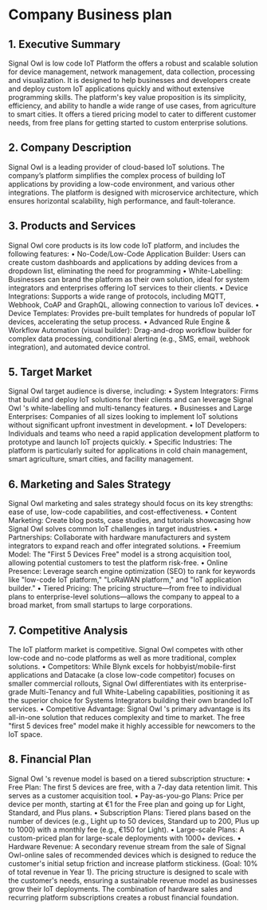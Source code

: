 # Company Business plan

## 1.	Executive Summary 
Signal Owl is low code IoT Platform the offers a robust and scalable solution for device management, network management, data collection, processing and visualization. It is designed to help businesses and developers create and deploy custom IoT applications quickly and without extensive programming skills. The platform's key value proposition is its simplicity, efficiency, and ability to handle a wide range of use cases, from agriculture to smart cities. It offers a tiered pricing model to cater to different customer needs, from free plans for getting started to custom enterprise solutions.

## 2.	Company Description

Signal Owl is a leading provider of cloud-based IoT solutions. The company’s platform simplifies the complex process of building IoT applications by providing a low-code environment, and various other integrations. The platform is designed with microservice architecture, which ensures horizontal scalability, high performance, and fault-tolerance.

## 3.	Products and Services

Signal Owl core products is its low code IoT platform, and includes the following features:
•	No-Code/Low-Code Application Builder: Users can create custom dashboards and applications by adding devices from a dropdown list, eliminating the need for programming
•	White-Labelling: Businesses can brand the platform as their own solution, ideal for system integrators and enterprises offering IoT services to their clients.
•	Device Integrations: Supports a wide range of protocols, including MQTT, Webhook, CoAP and GraphQL, allowing connection to various IoT devices.
•	Device Templates: Provides pre-built templates for hundreds of popular IoT devices, accelerating the setup process.
•	Advanced Rule Engine & Workflow Automation (visual builder): Drag-and-drop workflow builder for complex data processing, conditional alerting (e.g., SMS, email, webhook integration), and automated device control.

##  5.	Target Market

Signal Owl target audience is diverse, including:
•	System Integrators: Firms that build and deploy IoT solutions for their clients and can leverage Signal Owl 's white-labelling and multi-tenancy features.
•	Businesses and Large Enterprises: Companies of all sizes looking to implement IoT solutions without significant upfront investment in development.
•	IoT Developers: Individuals and teams who need a rapid application development platform to prototype and launch IoT projects quickly.
•	Specific Industries: The platform is particularly suited for applications in cold chain management, smart agriculture, smart cities, and facility management.

## 6.	Marketing and Sales Strategy
Signal Owl marketing and sales strategy should focus on its key strengths: ease of use, low-code capabilities, and cost-effectiveness.
•	Content Marketing: Create blog posts, case studies, and tutorials showcasing how Signal Owl solves common IoT challenges in target industries.
•	Partnerships: Collaborate with hardware manufacturers and system integrators to expand reach and offer integrated solutions.
•	Freemium Model: The "First 5 Devices Free" model is a strong acquisition tool, allowing potential customers to test the platform risk-free.
•	Online Presence: Leverage search engine optimization (SEO) to rank for keywords like "low-code IoT platform," "LoRaWAN platform," and "IoT application builder."
•	Tiered Pricing: The pricing structure—from free to individual plans to enterprise-level solutions—allows the company to appeal to a broad market, from small startups to large corporations.

## 7. Competitive Analysis
The IoT platform market is competitive. Signal Owl competes with other low-code and no-code platforms as well as more traditional, complex solutions.
•	Competitors: While Blynk excels for hobbyist/mobile-first applications and Datacake (a close low-code competitor) focuses on smaller commercial rollouts, Signal Owl differentiates with its enterprise-grade Multi-Tenancy and full White-Labeling capabilities, positioning it as the superior choice for Systems Integrators building their own branded IoT services.
•	Competitive Advantage: Signal Owl 's primary advantage is its all-in-one solution that reduces complexity and time to market. The free "first 5 devices free" model make it highly accessible for newcomers to the IoT space.

## 8. Financial Plan
Signal Owl 's revenue model is based on a tiered subscription structure:
•	Free Plan: The first 5 devices are free, with a 7-day data retention limit. This serves as a customer acquisition tool.
•	Pay-as-you-go Plans: Price per device per month, starting at €1 for the Free plan and going up for Light, Standard, and Plus plans.
•	Subscription Plans: Tiered plans based on the number of devices (e.g., Light up to 50 devices, Standard up to 200, Plus up to 1000) with a monthly fee (e.g., €150 for Light).
•	Large-scale Plans: A custom-priced plan for large-scale deployments with 1000+ devices.
•	Hardware Revenue: A secondary revenue stream from the sale of Signal Owl-online sales of recommended devices which is designed to reduce the customer's initial setup friction and increase platform stickiness. (Goal: 10% of total revenue in Year 1).
The pricing structure is designed to scale with the customer's needs, ensuring a sustainable revenue model as businesses grow their IoT deployments. The combination of hardware sales and recurring platform subscriptions creates a robust financial foundation.

